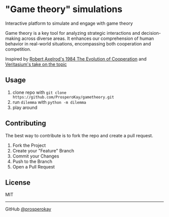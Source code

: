 # "Game theory" simulations

Interactive platform to simulate and engage with game theory

Game theory is a key tool for analyzing strategic interactions and decision-making across diverse areas. It enhances our comprehension of human behavior in real-world situations, encompassing both cooperation and competition.

Inspired by [Robert Axelrod's 1984 The Evolution of Cooperation](https://www.researchgate.net/publication/316766066_Robert_Axelrod's_1984_The_Evolution_of_Cooperation) and [Veritasium's take on the topic](https://youtu.be/mScpHTIi-kM?si=15H8lTjRfC2YoQHG)

<!-- USAGE EXAMPLES -->

## Usage

1. clone repo with `git clone https://github.com/ProsperoKay/gametheory.git`
2. run `dilemma` with `python -m dilemma`
3. play around

<!-- CONTRIBUTING -->
## Contributing

The best way to contribute is to fork the repo and create a pull request.

1. Fork the Project
2. Create your "Feature" Branch
3. Commit your Changes
4. Push to the Branch
5. Open a Pull Request

<!-- LICENSE -->
## License

MIT

---
GitHub [@prosperokay](https://github.com/ProsperoKay)
